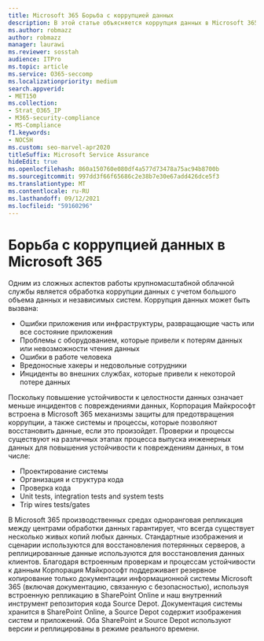 ```yaml
---
title: Microsoft 365 Борьба с коррупцией данных
description: В этой статье объясняется коррупция данных в Microsoft 365 и усилия Корпорации Майкрософт по предотвращению и восстановлению данных.
ms.author: robmazz
author: robmazz
manager: laurawi
ms.reviewer: sosstah
audience: ITPro
ms.topic: article
ms.service: O365-seccomp
ms.localizationpriority: medium
search.appverid:
- MET150
ms.collection:
- Strat_O365_IP
- M365-security-compliance
- MS-Compliance
f1.keywords:
- NOCSH
ms.custom: seo-marvel-apr2020
titleSuffix: Microsoft Service Assurance
hideEdit: true
ms.openlocfilehash: 860a150760e080df4a577d73478a75ac94b8700b
ms.sourcegitcommit: 997dd3f66f65686c2e38b7e30e67add426dce5f3
ms.translationtype: MT
ms.contentlocale: ru-RU
ms.lasthandoff: 09/12/2021
ms.locfileid: "59160296"
---
```

# <a name="dealing-with-data-corruption-in-microsoft-365"></a>Борьба с коррупцией данных в Microsoft 365

Одним из сложных аспектов работы крупномасштабной облачной службы является обработка коррупции данных с учетом большого объема данных и независимых систем. Коррупция данных может быть вызвана:

- Ошибки приложения или инфраструктуры, развращающие часть или все состояние приложения
- Проблемы с оборудованием, которые привели к потерям данных или невозможности чтения данных
- Ошибки в работе человека
- Вредоносные хакеры и недовольные сотрудники
- Инциденты во внешних службах, которые привели к некоторой потере данных

Поскольку повышение устойчивости к целостности данных означает меньше инцидентов с повреждениями данных, Корпорация Майкрософт встроена в Microsoft 365 механизмы защиты для предотвращения коррупции, а также системы и процессы, которые позволяют восстановить данные, если это произойдет. Проверки и процессы существуют на различных этапах процесса выпуска инженерных данных для повышения устойчивости к повреждениям данных, в том числе:

- Проектирование системы
- Организация и структура кода
- Проверка кода
- Unit tests, integration tests and system tests
- Trip wires tests/gates

В Microsoft 365 производственных средах одноранговая репликация между центрами обработки данных гарантирует, что всегда существует несколько живых копий любых данных. Стандартные изображения и сценарии используются для восстановления потерянных серверов, а реплицированные данные используются для восстановления данных клиентов. Благодаря встроенным проверкам и процессам устойчивости к данным Корпорация Майкрософт поддерживает резервное копирование только документации информационной системы Microsoft 365 (включая документацию, связанную с безопасностью), используя встроенную репликацию в SharePoint Online и наш внутренний инструмент репозитория кода Source Depot. Документация системы хранится в SharePoint Online, а Source Depot содержит изображения систем и приложений. Оба SharePoint и Source Depot используют версии и реплицированы в режиме реального времени.
